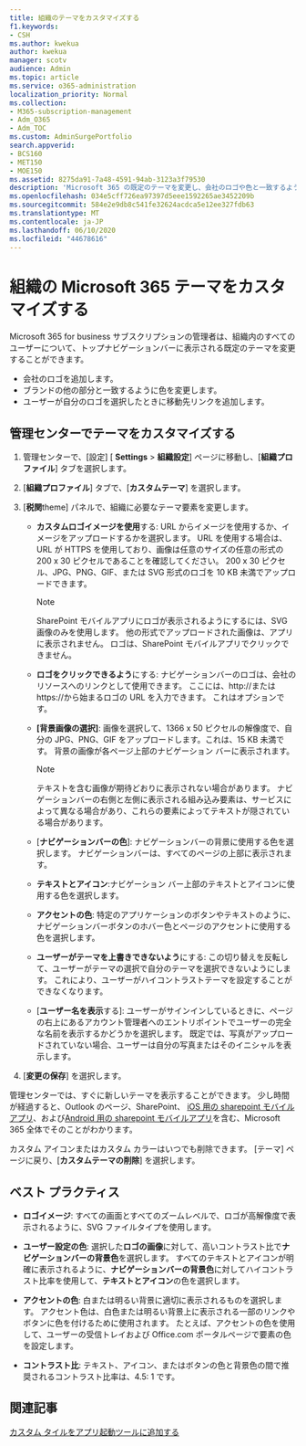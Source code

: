 ```yaml
---
title: 組織のテーマをカスタマイズする
f1.keywords:
- CSH
ms.author: kwekua
author: kwekua
manager: scotv
audience: Admin
ms.topic: article
ms.service: o365-administration
localization_priority: Normal
ms.collection:
- M365-subscription-management
- Adm_O365
- Adm_TOC
ms.custom: AdminSurgePortfolio
search.appverid:
- BCS160
- MET150
- MOE150
ms.assetid: 8275da91-7a48-4591-94ab-3123a3f79530
description: 'Microsoft 365 の既定のテーマを変更し、会社のロゴや色と一致するようにカスタマイズする方法について説明します。 '
ms.openlocfilehash: 034e5cff726ea97397d5eee1592265ae3452209b
ms.sourcegitcommit: 584e2e9db8c541fe32624acdca5e12ee327fdb63
ms.translationtype: MT
ms.contentlocale: ja-JP
ms.lasthandoff: 06/10/2020
ms.locfileid: "44678616"
---
```

# <a name="customize-the-microsoft-365-theme-for-your-organization"></a>組織の Microsoft 365 テーマをカスタマイズする

Microsoft 365 for business サブスクリプションの管理者は、組織内のすべてのユーザーについて、トップナビゲーションバーに表示される既定のテーマを変更することができます。 

- 会社のロゴを追加します。
- ブランドの他の部分と一致するように色を変更します。 
- ユーザーが自分のロゴを選択したときに移動先リンクを追加します。 
  
## <a name="customize-your-theme-in-the-admin-center"></a>管理センターでテーマをカスタマイズする

1. 管理センターで、[設定] [ **Settings** \> **組織設定**] ページに移動し、[**組織プロファイル**] タブを選択します。

2. [**組織プロファイル**] タブで、[**カスタムテーマ**] を選択します。

3. [**税関**theme] パネルで、組織に必要なテーマ要素を変更します。
    
    - **カスタムロゴイメージを使用**する: URL からイメージを使用するか、イメージをアップロードするかを選択します。 URL を使用する場合は、URL が HTTPS を使用しており、画像は任意のサイズの任意の形式の 200 x 30 ピクセルであることを確認してください。 200 x 30 ピクセル、JPG、PNG、GIF、または SVG 形式のロゴを 10 KB 未満でアップロードできます。

      > [!NOTE]
      > SharePoint モバイルアプリにロゴが表示されるようにするには、SVG 画像のみを使用します。 他の形式でアップロードされた画像は、アプリに表示されません。 ロゴは、SharePoint モバイルアプリでクリックできません。

    - **ロゴをクリックできるよう**にする: ナビゲーションバーのロゴは、会社のリソースへのリンクとして使用できます。 ここには、http://または https://から始まるロゴの URL を入力できます。 これはオプションです。

    - **[背景画像の選択]**: 画像を選択して、1366 x 50 ピクセルの解像度で、自分の JPG、PNG、GIF をアップロードします。これは、15 KB 未満です。 背景の画像が各ページ上部のナビゲーション バーに表示されます。

      > [!NOTE]
      > テキストを含む画像が期待どおりに表示されない場合があります。 ナビゲーションバーの右側と左側に表示される組み込み要素は、サービスによって異なる場合があり、これらの要素によってテキストが隠されている場合があります。 

    - [**ナビゲーションバーの色**]: ナビゲーションバーの背景に使用する色を選択します。 ナビゲーションバーは、すべてのページの上部に表示されます。

    - **テキストとアイコン**:ナビゲーション バー上部のテキストとアイコンに使用する色を選択します。

    - **アクセントの色**: 特定のアプリケーションのボタンやテキストのように、ナビゲーションバーボタンのホバー色とページのアクセントに使用する色を選択します。

    - **ユーザーがテーマを上書きできないよう**にする: この切り替えを反転して、ユーザーがテーマの選択で自分のテーマを選択できないようにします。 これにより、ユーザーがハイコントラストテーマを設定することができなくなります。

    - [**ユーザー名を表示**する]: ユーザーがサインインしているときに、ページの右上にあるアカウント管理者へのエントリポイントでユーザーの完全な名前を表示するかどうかを選択します。 既定では、写真がアップロードされていない場合、ユーザーは自分の写真またはそのイニシャルを表示します。
    
4. [**変更の保存**] を選択します。
    
管理センターでは、すぐに新しいテーマを表示することができます。 少し時間が経過すると、Outlook のページ、SharePoint、 [iOS 用の sharepoint モバイルアプリ](https://support.office.com/article/SharePoint-mobile-app-for-iOS-339402ce-16bb-4c97-9475-0c5375ccef7a)、および[Android 用の sharepoint モバイルアプリ](https://support.office.com/article/SharePoint-mobile-app-for-Android-d875654b-fb0a-4dbe-a17a-a676cf936284)を含む、Microsoft 365 全体でそのことがわかります。

カスタム アイコンまたはカスタム カラーはいつでも削除できます。 [テーマ] ページに戻り、[**カスタムテーマの削除**] を選択します。
  
## <a name="best-practices"></a>ベスト プラクティス

- **ロゴイメージ**: すべての画面とすべてのズームレベルで、ロゴが高解像度で表示されるように、SVG ファイルタイプを使用します。

- **ユーザー設定の色**: 選択した**ロゴの画像**に対して、高いコントラスト比で**ナビゲーションバーの背景色**を選択します。 すべてのテキストとアイコンが明確に表示されるように、**ナビゲーションバーの背景色**に対してハイコントラスト比率を使用して、**テキストとアイコン**の色を選択します。

- **アクセントの色**: 白または明るい背景に適切に表示されるものを選択します。 アクセント色は、白色または明るい背景上に表示される一部のリンクやボタンに色を付けるために使用されます。 たとえば、アクセントの色を使用して、ユーザーの受信トレイおよび Office.com ポータルページで要素の色を設定します。 
  
- **コントラスト比**: テキスト、アイコン、またはボタンの色と背景色の間で推奨されるコントラスト比率は、4.5: 1 です。
  
## <a name="related-articles"></a>関連記事

[カスタム タイルをアプリ起動ツールに追加する](../manage/customize-the-app-launcher.md)
  
  
